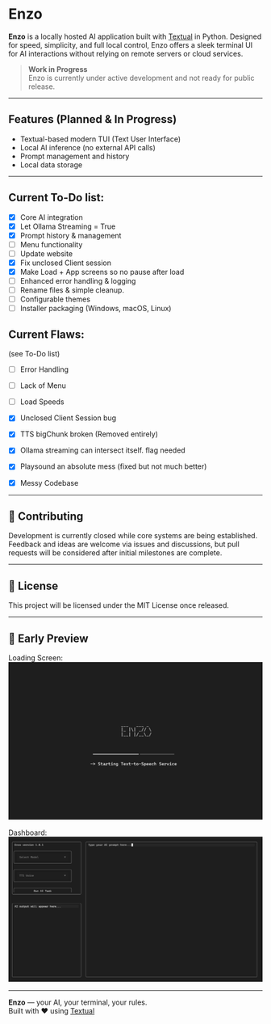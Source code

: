 
#  Enzo

**Enzo** is a locally hosted AI application built with [Textual](https://textual.textualize.io/) in Python. Designed for speed, simplicity, and full local control, Enzo offers a sleek terminal UI for AI interactions without relying on remote servers or cloud services.

>  **Work in Progress**  
> Enzo is currently under active development and not ready for public release.

---

## Features (Planned & In Progress)

-  Textual-based modern TUI (Text User Interface)
-  Local AI inference (no external API calls)
-  Prompt management and history
-  Local data storage


---

## Current To-Do list:
- [x] Core AI integration
- [x] Let Ollama Streaming = True
- [x] Prompt history & management
- [ ] Menu functionality
- [ ] Update website
- [x] Fix unclosed Client session
- [x] Make Load + App screens so no pause after load
- [ ] Enhanced error handling & logging
- [ ] Rename files & simple cleanup.
- [ ] Configurable themes
- [ ] Installer packaging (Windows, macOS, Linux)

## Current Flaws:
(see To-Do list)
- [ ] Error Handling
- [ ] Lack of Menu
- [ ] Load Speeds

- [x] Unclosed Client Session bug
- [x] TTS bigChunk broken (Removed entirely)
- [x] Ollama streaming can intersect itself. flag needed
- [x] Playsound an absolute mess (fixed but not much better)
- [x] Messy Codebase
---

## 🤝 Contributing

Development is currently closed while core systems are being established.  
Feedback and ideas are welcome via issues and discussions, but pull requests will be considered after initial milestones are complete.

---

## 📄 License

This project will be licensed under the MIT License once released.

---

## 🎨 Early Preview
Loading Screen:
![Loading Screen](https://github.com/stcoops/enzo/blob/main/site/images/Loadscreen.png)

Dashboard:
![Dashboard](https://github.com/stcoops/enzo/blob/main/site/images/Enzo.png)

---

**Enzo** — your AI, your terminal, your rules.  
Built with ❤️ using [Textual](https://textual.textualize.io/)
